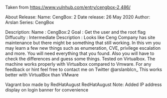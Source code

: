 Taken from https://www.vulnhub.com/entry/cengbox-2,486/

About Release:
    Name: CengBox: 2 
    Date release: 26 May 2020
    Author: Arslan
    Series: CengBox

Description:
    Name : CengBox:2
    Goal : Get the user and the root flag
    Diffuculty : Intermediate
    Description : Looks like Ceng Company has site maintenance but there might be something that still working.
    In this vm you may learn a few new things such as enumeration, CVE, privilege escalation and more. You will need everything that you found. Also you will have to check the differences and guess some things.
    Tested on Virtualbox. The machine works properly with Virtualbox compared to Vmware.
    For any feedback or hint feel free to contact me on Twitter @arslanblcn_
    This works better with VirtualBox than VMware 

Vagrant box made by RedHatAugust
RedHatAugust Note:
    Added IP address display on login banner for convenience

